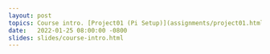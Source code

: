 ```yaml
---
layout: post
topics: Course intro. [Project01 (Pi Setup)](assignments/project01.html) due in lab on Wed Feb 9
date:   2022-01-25 08:00:00 -0800
slides: slides/course-intro.html
---
```


